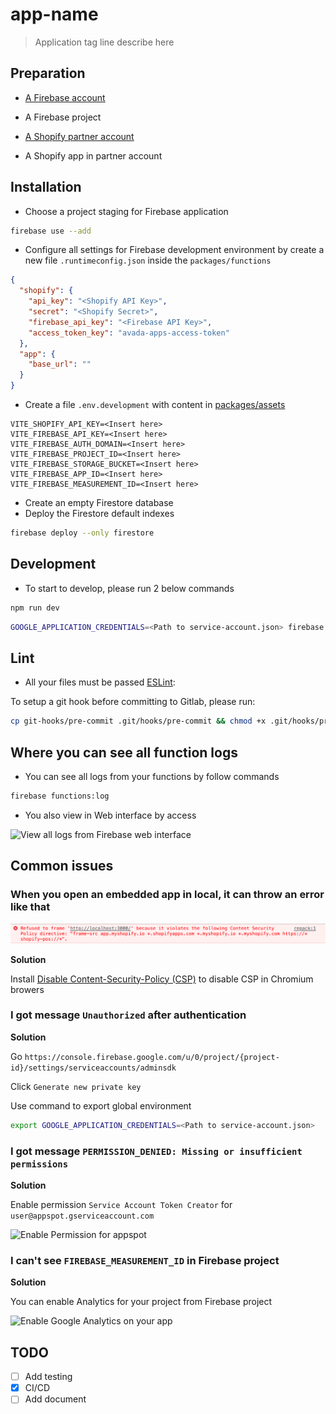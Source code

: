 # app-name

> Application tag line describe here

## Preparation

* [A Firebase account](https://firebase.google.com/)

* A Firebase project

* [A Shopify partner account](https://www.shopify.com/partners)

* A Shopify app in partner account

## Installation

* Choose a project staging for Firebase application

```bash
firebase use --add
```

* Configure all settings for Firebase development environment by create a new file `.runtimeconfig.json` inside the `packages/functions`

```json
{
  "shopify": {
    "api_key": "<Shopify API Key>",
    "secret": "<Shopify Secret>",
    "firebase_api_key": "<Firebase API Key>",
    "access_token_key": "avada-apps-access-token"
  },
  "app": {
    "base_url": ""
  }
}
```

* Create a file `.env.development` with content in [packages/assets](/packages/assets)

```dotenv
VITE_SHOPIFY_API_KEY=<Insert here>
VITE_FIREBASE_API_KEY=<Insert here>
VITE_FIREBASE_AUTH_DOMAIN=<Insert here>
VITE_FIREBASE_PROJECT_ID=<Insert here>
VITE_FIREBASE_STORAGE_BUCKET=<Insert here>
VITE_FIREBASE_APP_ID=<Insert here>
VITE_FIREBASE_MEASUREMENT_ID=<Insert here>
```

* Create an empty Firestore database
* Deploy the Firestore default indexes
```bash
firebase deploy --only firestore
```

## Development

* To start to develop, please run 2 below commands

```bash
npm run dev
```

```bash
GOOGLE_APPLICATION_CREDENTIALS=<Path to service-account.json> firebase serve
```

## Lint

* All your files must be passed [ESLint](https://eslint.org/):

To setup a git hook before committing to Gitlab, please run:

```bash
cp git-hooks/pre-commit .git/hooks/pre-commit && chmod +x .git/hooks/pre-commit
```

## Where you can see all function logs

* You can see all logs from your functions by follow commands

```bash
firebase functions:log
```

* You also view in Web interface by access

![View all logs from Firebase web interface](https://i.imgur.com/SLYqnhS.png)

## Common issues

### When you open an embedded app in local, it can throw an error like that

![Content Security Policy Error](https://raw.githubusercontent.com/baorv/faster-shopify-dev/master/screenshot.png)

**Solution**

Install [Disable Content-Security-Policy (CSP)](https://chrome.google.com/webstore/detail/disable-content-security/ieelmcmcagommplceebfedjlakkhpden) to disable CSP in Chromium browers

### I got message `Unauthorized` after authentication

**Solution**

Go `https://console.firebase.google.com/u/0/project/{project-id}/settings/serviceaccounts/adminsdk`

Click `Generate new private key`

Use command to export global environment

```bash
export GOOGLE_APPLICATION_CREDENTIALS=<Path to service-account.json>
```

### I got message `PERMISSION_DENIED: Missing or insufficient permissions`

**Solution**

Enable permission `Service Account Token Creator` for `user@appspot.gserviceaccount.com`

![Enable Permission for appspot](https://firebasestorage.googleapis.com/v0/b/pdf-invoice-4717c.appspot.com/o/images%2Fdev-docs%2Fiam_enable_jwt_creator.png?alt=media&token=ea1a3c08-64e2-4519-a6fc-81620249dbbd)

### I can't see `FIREBASE_MEASUREMENT_ID` in Firebase project

**Solution**

You can enable Analytics for your project from Firebase project

![Enable Google Analytics on your app](https://firebasestorage.googleapis.com/v0/b/avada-development.appspot.com/o/images%2Fscreenshots%2Fenable_analytics.png?alt=media&token=559669e1-65d5-4e7b-b2dd-ce82517a262e)

## TODO

- [ ] Add testing
- [x] CI/CD
- [ ] Add document
